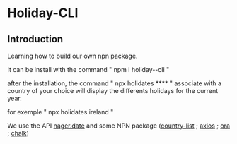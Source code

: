 # Holiday-CLI

## Introduction

Learning how to build our own npn package.

It can be install with the command " npm i holiday--cli "

after the installation, the command " npx holidates \*\*\*\* " associate with a country of your choice will display the differents holidays for the current year.

for exemple " npx holidates ireland "

We use the API [nager.date](https://date.nager.at/) and some NPN package ([country-list](https://www.npmjs.com/package/country-list) ; [axios](https://www.npmjs.com/package/axios) ; [ora](https://www.npmjs.com/package/ora) ; [chalk](https://www.npmjs.com/package/chalk))
